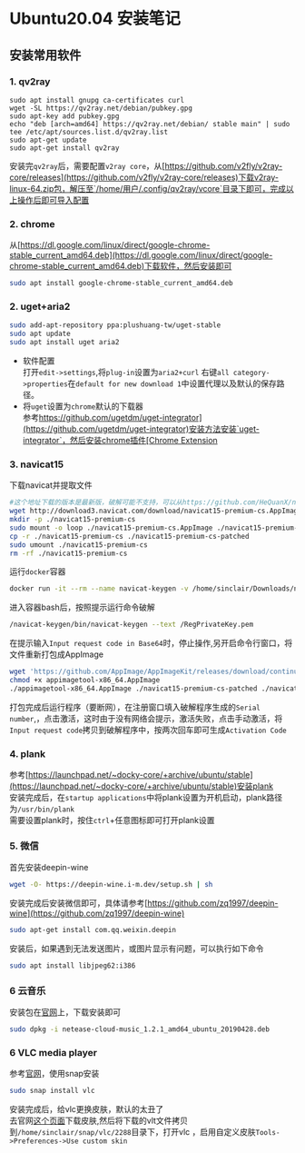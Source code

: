 # Ubuntu20.04 安装笔记

## 安装常用软件
### 1. qv2ray
```shell
sudo apt install gnupg ca-certificates curl
wget -SL https://qv2ray.net/debian/pubkey.gpg
sudo apt-key add pubkey.gpg
echo "deb [arch=amd64] https://qv2ray.net/debian/ stable main" | sudo tee /etc/apt/sources.list.d/qv2ray.list
sudo apt-get update
sudo apt-get install qv2ray
```
安装完`qv2ray`后，需要配置`v2ray core`，从[https://github.com/v2fly/v2ray-core/releases](https://github.com/v2fly/v2ray-core/releases)下载v2ray-linux-64.zip包，解压至`/home/用户/.config/qv2ray/vcore`目录下即可，完成以上操作后即可导入配置
### 2. chrome
从[https://dl.google.com/linux/direct/google-chrome-stable_current_amd64.deb](https://dl.google.com/linux/direct/google-chrome-stable_current_amd64.deb)下载软件，然后安装即可
```bash
sudo apt install google-chrome-stable_current_amd64.deb
```
### 2. uget+aria2
```bash
sudo add-apt-repository ppa:plushuang-tw/uget-stable
sudo apt update
sudo apt install uget aria2
```  
* 软件配置  
  打开`edit->settings`,将`plug-in`设置为`aria2+curl`
右键`all category->properties`在`default for new download 1`中设置代理以及默认的保存路径。    
* 将`uget`设置为`chrome`默认的下载器  
  参考[https://github.com/ugetdm/uget-integrator](https://github.com/ugetdm/uget-integrator)安装方法安装`uget-integrator`，然后安装chrome插件[Chrome Extension](https://chrome.google.com/webstore/detail/uget-integration/efjgjleilhflffpbnkaofpmdnajdpepi)
### 3. navicat15
下载navicat并提取文件
```bash
#这个地址下载的版本是最新版，破解可能不支持，可以从https://github.com/HeQuanX/navicat-keygen-tools/releases/tag/recommended下载支持的旧版本
wget http://download3.navicat.com/download/navicat15-premium-cs.AppImage 
mkdir -p ./navicat15-premium-cs
sudo mount -o loop ./navicat15-premium-cs.AppImage ./navicat15-premium-cs
cp -r ./navicat15-premium-cs ./navicat15-premium-cs-patched
sudo umount ./navicat15-premium-cs
rm -rf ./navicat15-premium-cs
```
运行`docker`容器
```bash
docker run -it --rm --name navicat-keygen -v /home/sinclair/Downloads/navicat15-premium-cs-patched:/navicat15-premium-en-patched khoazero123/navicat-keygen /bin/bash
```
进入容器bash后，按照提示运行命令破解
```bash
/navicat-keygen/bin/navicat-keygen --text /RegPrivateKey.pem
```
在提示输入`Input request code in Base64`时，停止操作,另开启命令行窗口，将文件重新打包成AppImage
```bash
wget 'https://github.com/AppImage/AppImageKit/releases/download/continuous/appimagetool-x86_64.AppImage'
chmod +x appimagetool-x86_64.AppImage
./appimagetool-x86_64.AppImage ./navicat15-premium-cs-patched ./navicat15-premium-cs-patched.AppImage
```
打包完成后运行程序（要断网），在注册窗口填入破解程序生成的`Serial number`,，点击激活，这时由于没有网络会提示，激活失败，点击手动激活，将`Input request code`拷贝到破解程序中，按两次回车即可生成`Activation Code`

### 4. plank
参考[https://launchpad.net/~docky-core/+archive/ubuntu/stable](https://launchpad.net/~docky-core/+archive/ubuntu/stable)安装plank  
安装完成后，在`startup applications`中将plank设置为开机启动，plank路径为`/usr/bin/plank`  
需要设置plank时，按住`ctrl`+任意图标即可打开plank设置


### 5. 微信
首先安装deepin-wine  
```bash
wget -O- https://deepin-wine.i-m.dev/setup.sh | sh
```  
安装完成后安装微信即可，具体请参考[https://github.com/zq1997/deepin-wine](https://github.com/zq1997/deepin-wine)
```bash
sudo apt-get install com.qq.weixin.deepin
```   
安装后，如果遇到无法发送图片，或图片显示有问题，可以执行如下命令
```bash
sudo apt install libjpeg62:i386
``` 
### 6 云音乐
安装包在[官网](https://music.163.com/#/download)上，下载安装即可  
 ```bash
sudo dpkg -i netease-cloud-music_1.2.1_amd64_ubuntu_20190428.deb
```   
### 6 VLC media player 
参考[官网](https://www.videolan.org/vlc/download-ubuntu.html)，使用snap安装
 ```bash
sudo snap install vlc
``` 
安装完成后，给vlc更换皮肤，默认的太丑了  
去官网[这个页面](https://www.videolan.org/vlc/skins.php?sort=rating)下载皮肤,然后将下载的vlt文件拷贝到`/home/sinclair/snap/vlc/2288`目录下，打开vlc ，启用自定义皮肤`Tools->Preferences->Use custom skin`
